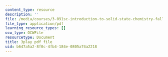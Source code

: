 ```yaml
---
content_type: resource
description: ''
file: /media/courses/3-091sc-introduction-to-solid-state-chemistry-fall-2010/b647a5a28f0c4fb4184e0805a74a2218_iRh3Kpgg0Uc.pdf
file_type: application/pdf
learning_resource_types: []
ocw_type: OCWFile
resourcetype: Document
title: 3play pdf file
uid: b647a5a2-8f0c-4fb4-184e-0805a74a2218
---
```

